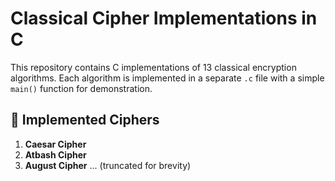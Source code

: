 # Classical Cipher Implementations in C

This repository contains C implementations of 13 classical encryption algorithms. Each algorithm is implemented in a separate `.c` file with a simple `main()` function for demonstration.

## 🔐 Implemented Ciphers

1. **Caesar Cipher**
2. **Atbash Cipher**
3. **August Cipher**
... (truncated for brevity)